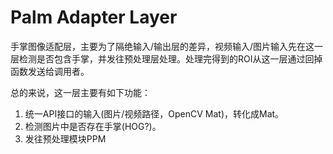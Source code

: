 # Palm Adapter Layer

手掌图像适配层，主要为了隔绝输入/输出层的差异，视频输入/图片输入先在这一层检测是否包含手掌，并发往预处理层处理。处理完得到的ROI从这一层通过回掉函数发送给调用者。

总的来说，这一层主要有如下功能：

1. 统一API接口的输入(图片/视频路径，OpenCV Mat)，转化成Mat。
1. 检测图片中是否存在手掌(HOG?)。
1. 发往预处理模块PPM